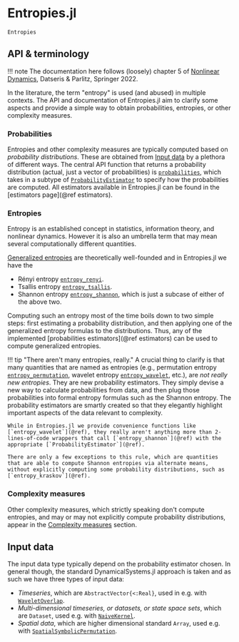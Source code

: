 # Entropies.jl
```@docs
Entropies
```

## API & terminology

!!! note
    The documentation here follows (loosely) chapter 5 of
    [Nonlinear Dynamics](https://link.springer.com/book/10.1007/978-3-030-91032-7),
    Datseris & Parlitz, Springer 2022.


In the literature, the term "entropy" is used (and abused) in multiple contexts.
The API and documentation of Entropies.jl aim to clarify some aspects and
provide a simple way to obtain probabilities, entropies, or other complexity measures.

### Probabilities
Entropies and other complexity measures are typically computed based on _probability distributions_.
These are obtained from [Input data](@ref) by a plethora of different ways.
The central API function that returns a probability distribution (actual, just a vector of probabilities) is [`probabilities`](@ref), which takes in a subtype of [`ProbabilityEstimator`](@ref) to specify how the probabilities are computed.
All estimators available in Entropies.jl can be found in the [estimators page](@ref estimators).

### Entropies
Entropy is an established concept in statistics, information theory, and nonlinear dynamics. However it is also an umbrella term that may mean several computationally different quantities.

[Generalized entropies](@ref) are theoretically well-founded and in Entropies.jl we have the
- Rényi entropy [`entropy_renyi`](@ref).
- Tsallis entropy [`entropy_tsallis`](@ref).
- Shannon entropy [`entropy_shannon`](@ref), which is just a subcase of either of the above two.

Computing such an entropy most of the time boils down to two simple steps: first estimating a probability distribution, and then applying one of the generalized entropy formulas to the distributions.
Thus, any of the implemented [probabilities estimators](@ref estimators) can be used to compute generalized entropies.


!!! tip "There aren't many entropies, really."
    A crucial thing to clarify is that many quantities that are named as entropies (e.g., permutation entropy [`entropy_permutation`](@ref), wavelet entropy [`entropy_wavelet`](@ref), etc.), are _not really new entropies_. They are new probability estimators. They simply devise a new way to calculate probabilities from data, and then plug those probabilities into formal entropy formulas such as the Shannon entropy. The probability estimators are smartly created so that they elegantly highlight important aspects of the data relevant to complexity.

    While in Entropies.jl we provide convenience functions like [`entropy_wavelet`](@ref), they really aren't anything more than 2-lines-of-code wrappers that call [`entropy_shannon`](@ref) with the appropriate [`ProbabilityEstimator`](@ref).

    There are only a few exceptions to this rule, which are quantities that are able to compute Shannon entropies via alternate means, without explicitly computing some probability distributions, such as [`entropy_kraskov`](@ref).


### Complexity measures
Other complexity measures, which strictly speaking don't compute entropies, and may or may not explicitly compute probability distributions, appear in the [Complexity measures](@ref) section.


## Input data
The input data type typically depend on the probability estimator chosen. In general though, the standard DynamicalSystems.jl approach is taken and as such we have three types of input data:

- _Timeseries_, which are `AbstractVector{<:Real}`, used in e.g. with [`WaveletOverlap`](@ref).
- _Multi-dimensional timeseries, or datasets, or state space sets_, which are `Dataset`, used e.g. with [`NaiveKernel`](@ref).
- _Spatial data_, which are higher dimensional standard `Array`, used e.g. with  [`SpatialSymbolicPermutation`](@ref).
